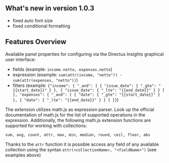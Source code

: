 ## What's new in version 1.0.3
- fixed auto font size
- fixed conditional formatting

## Features Overview

Available panel properties for configuring via the Directus Insights graphical user interface:
- fields (example: `income.netto, expenses.netto`)
- expression (example: `sum(attr(income, "netto")) - sum(attr(expenses, "netto"))`)
- filters (example: `{"income": {
    "_and": [
        {
            "issue_date": {
                "_gte": "{{start_date}}"
            }
        },
        {
            "issue_date": {
                "_lte": "{{end_date}}"
            }
        }
    ]
}, "expenses": {
    "_and": [
        {
            "date": {
                "_gte": "{{start_date}}"
            }
        },
        {
            "date": {
                "_lte": "{{end_date}}"
            }
        }
    ]
}}`)

The extension utilizes math.js as expression parser. 
Look up the official documentation of math.js for the list of supported operations in the expression.
Additionally, the following math.js extension functions are supported for working with collections:

`sum, avg, count, attr, max, min, median, round, ceil, floor, abs`

Thanks to the `attr` function it is possible access any field of any available collection using the syntax `attr(<collectionName>, "<fieldName>")` (see examples above)



